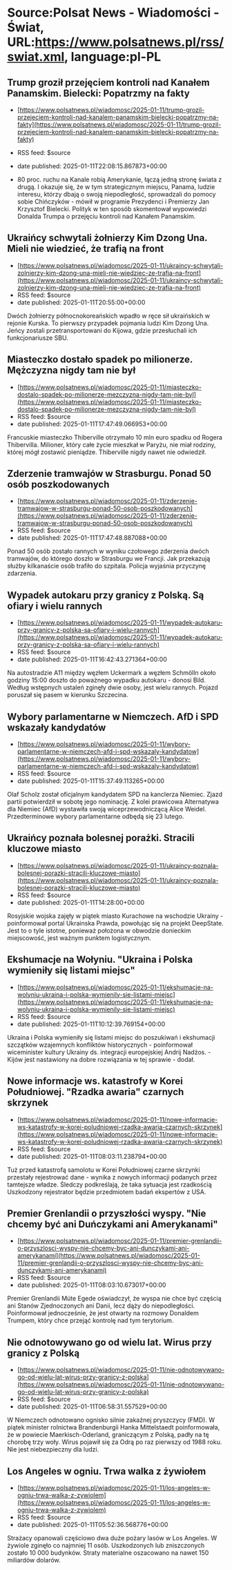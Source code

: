 # Source:Polsat News - Wiadomości - Świat, URL:https://www.polsatnews.pl/rss/swiat.xml, language:pl-PL

## Trump groził przejęciem kontroli nad Kanałem Panamskim. Bielecki: Popatrzmy na fakty
 - [https://www.polsatnews.pl/wiadomosc/2025-01-11/trump-grozil-przejeciem-kontroli-nad-kanalem-panamskim-bielecki-popatrzmy-na-fakty](https://www.polsatnews.pl/wiadomosc/2025-01-11/trump-grozil-przejeciem-kontroli-nad-kanalem-panamskim-bielecki-popatrzmy-na-fakty)
 - RSS feed: $source
 - date published: 2025-01-11T22:08:15.867873+00:00

- 80 proc. ruchu na Kanale robią Amerykanie, łączą jedną stronę świata z drugą. I okazuje się, że w tym strategicznym miejscu, Panama, ludzie interesu, którzy dbają o swoją niepodległość, sprowadzali do pomocy sobie Chińczyków - mówił w programie Prezydenci i Premierzy Jan Krzysztof Bielecki. Polityk w ten sposób skomentował wypowiedzi Donalda Trumpa o przejęciu kontroli nad Kanałem Panamskim.

## Ukraińcy schwytali żołnierzy Kim Dzong Una. Mieli nie wiedzieć, że trafią na front
 - [https://www.polsatnews.pl/wiadomosc/2025-01-11/ukraincy-schwytali-zolnierzy-kim-dzong-una-mieli-nie-wiedziec-ze-trafia-na-front](https://www.polsatnews.pl/wiadomosc/2025-01-11/ukraincy-schwytali-zolnierzy-kim-dzong-una-mieli-nie-wiedziec-ze-trafia-na-front)
 - RSS feed: $source
 - date published: 2025-01-11T20:55:00+00:00

Dwóch żołnierzy północnokoreańskich wpadło w ręce sił ukraińskich w rejonie Kurska. To pierwszy przypadek pojmania ludzi Kim Dzong Una. Jeńcy zostali przetransportowani do Kijowa, gdzie przesłuchali ich funkcjonariusze SBU.

## Miasteczko dostało spadek po milionerze. Mężczyzna nigdy tam nie był
 - [https://www.polsatnews.pl/wiadomosc/2025-01-11/miasteczko-dostalo-spadek-po-milionerze-mezczyzna-nigdy-tam-nie-byl](https://www.polsatnews.pl/wiadomosc/2025-01-11/miasteczko-dostalo-spadek-po-milionerze-mezczyzna-nigdy-tam-nie-byl)
 - RSS feed: $source
 - date published: 2025-01-11T17:47:49.066953+00:00

Francuskie miasteczko Thiberville otrzymało 10 mln euro spadku od Rogera Thibervilla. Milioner, który całe życie mieszkał w Paryżu, nie miał rodziny, której mógł zostawić pieniądze. Thiberville nigdy nawet nie odwiedził.

## Zderzenie tramwajów w Strasburgu. Ponad 50 osób poszkodowanych
 - [https://www.polsatnews.pl/wiadomosc/2025-01-11/zderzenie-tramwajow-w-strasburgu-ponad-50-osob-poszkodowanych](https://www.polsatnews.pl/wiadomosc/2025-01-11/zderzenie-tramwajow-w-strasburgu-ponad-50-osob-poszkodowanych)
 - RSS feed: $source
 - date published: 2025-01-11T17:47:48.887088+00:00

Ponad 50 osób zostało rannych w wyniku czołowego zderzenia dwóch tramwajów, do którego doszło w Strasburgu we Francji. Jak przekazują służby kilkanaście osób trafiło do szpitala. Policja wyjaśnia przyczynę zdarzenia.

## Wypadek autokaru przy granicy z Polską. Są ofiary i wielu rannych
 - [https://www.polsatnews.pl/wiadomosc/2025-01-11/wypadek-autokaru-przy-granicy-z-polska-sa-ofiary-i-wielu-rannych](https://www.polsatnews.pl/wiadomosc/2025-01-11/wypadek-autokaru-przy-granicy-z-polska-sa-ofiary-i-wielu-rannych)
 - RSS feed: $source
 - date published: 2025-01-11T16:42:43.271364+00:00

Na autostradzie A11 między węzłem Uckermark a węzłem Schmölln około godziny 15:00 doszło do poważnego wypadku autokaru - donosi Bild. Według wstępnych ustaleń zginęły dwie osoby, jest wielu rannych. Pojazd poruszał się pasem w kierunku Szczecina.

## Wybory parlamentarne w Niemczech. AfD i SPD wskazały kandydatów
 - [https://www.polsatnews.pl/wiadomosc/2025-01-11/wybory-parlamentarne-w-niemczech-afd-i-spd-wskazaly-kandydatow](https://www.polsatnews.pl/wiadomosc/2025-01-11/wybory-parlamentarne-w-niemczech-afd-i-spd-wskazaly-kandydatow)
 - RSS feed: $source
 - date published: 2025-01-11T15:37:49.113265+00:00

Olaf Scholz został oficjalnym kandydatem SPD na kanclerza Niemiec. Zjazd partii potwierdził w sobotę jego nominację. Z kolei prawicowa Alternatywa dla Niemiec (AfD) wystawiła swoją wiceprzewodniczącą Alice Weidel. Przedterminowe wybory parlamentarne odbędą się 23 lutego.

## Ukraińcy poznała bolesnej porażki. Stracili kluczowe miasto
 - [https://www.polsatnews.pl/wiadomosc/2025-01-11/ukraincy-poznala-bolesnej-porazki-stracili-kluczowe-miasto](https://www.polsatnews.pl/wiadomosc/2025-01-11/ukraincy-poznala-bolesnej-porazki-stracili-kluczowe-miasto)
 - RSS feed: $source
 - date published: 2025-01-11T14:28:00+00:00

Rosyjskie wojska zajęły w piątek miasto Kurachowe na wschodzie Ukrainy - poinformował portal Ukrainska Prawda, powołując się na projekt DeepState. Jest to o tyle istotne, ponieważ położona w obwodzie donieckim miejscowość, jest ważnym punktem logistycznym.

## Ekshumacje na Wołyniu. "Ukraina i Polska wymieniły się listami miejsc"
 - [https://www.polsatnews.pl/wiadomosc/2025-01-11/ekshumacje-na-wolyniu-ukraina-i-polska-wymienily-sie-listami-miejsc](https://www.polsatnews.pl/wiadomosc/2025-01-11/ekshumacje-na-wolyniu-ukraina-i-polska-wymienily-sie-listami-miejsc)
 - RSS feed: $source
 - date published: 2025-01-11T10:12:39.769154+00:00

Ukraina i Polska wymieniły się listami miejsc do poszukiwań i ekshumacji szczątków wzajemnych konfliktów historycznych - poinformował wiceminister kultury Ukrainy ds. integracji europejskiej Andrij Nadżos. - Kijów jest nastawiony na dobre rozwiązania w tej sprawie - dodał.

## Nowe informacje ws. katastrofy w Korei Południowej. "Rzadka awaria" czarnych skrzynek
 - [https://www.polsatnews.pl/wiadomosc/2025-01-11/nowe-informacje-ws-katastrofy-w-korei-poludniowej-rzadka-awaria-czarnych-skrzynek](https://www.polsatnews.pl/wiadomosc/2025-01-11/nowe-informacje-ws-katastrofy-w-korei-poludniowej-rzadka-awaria-czarnych-skrzynek)
 - RSS feed: $source
 - date published: 2025-01-11T08:03:11.238794+00:00

Tuż przed katastrofą samolotu w Korei Południowej czarne skrzynki przestały rejestrować dane - wynika z nowych informacji podanych przez tamtejsze władze. Śledczy podkreślają, że taka sytuacja jest rzadkością Uszkodzony rejestrator będzie przedmiotem badań ekspertów z USA.

## Premier Grenlandii o przyszłości wyspy. "Nie chcemy być ani Duńczykami ani Amerykanami"
 - [https://www.polsatnews.pl/wiadomosc/2025-01-11/premier-grenlandii-o-przyszlosci-wyspy-nie-chcemy-byc-ani-dunczykami-ani-amerykanami](https://www.polsatnews.pl/wiadomosc/2025-01-11/premier-grenlandii-o-przyszlosci-wyspy-nie-chcemy-byc-ani-dunczykami-ani-amerykanami)
 - RSS feed: $source
 - date published: 2025-01-11T08:03:10.673017+00:00

Premier Grenlandii Múte Egede oświadczył, że wyspa nie chce być częścią ani Stanów Zjednoczonych ani Danii, lecz dąży do niepodległości. Poinformował jednocześnie, że jest otwarty na rozmowy Donaldem Trumpem, który chce przejąć kontrolę nad tym terytorium.

## Nie odnotowywano go od wielu lat. Wirus przy granicy z Polską
 - [https://www.polsatnews.pl/wiadomosc/2025-01-11/nie-odnotowywano-go-od-wielu-lat-wirus-przy-granicy-z-polska](https://www.polsatnews.pl/wiadomosc/2025-01-11/nie-odnotowywano-go-od-wielu-lat-wirus-przy-granicy-z-polska)
 - RSS feed: $source
 - date published: 2025-01-11T06:58:31.557529+00:00

W Niemczech odnotowano ognisko silnie zakaźnej pryszczycy (FMD). W piątek minister rolnictwa Brandenburgii Hanka Mittelstaedt poinformowała, że w powiecie Maerkisch-Oderland, graniczącym z Polską, padły na tę chorobę trzy woły. Wirus pojawił się za Odrą po raz pierwszy od 1988 roku. Nie jest niebezpieczny dla ludzi.

## Los Angeles w ogniu. Trwa walka z żywiołem
 - [https://www.polsatnews.pl/wiadomosc/2025-01-11/los-angeles-w-ogniu-trwa-walka-z-zywiolem](https://www.polsatnews.pl/wiadomosc/2025-01-11/los-angeles-w-ogniu-trwa-walka-z-zywiolem)
 - RSS feed: $source
 - date published: 2025-01-11T05:52:36.568776+00:00

Strażacy opanowali częściowo dwa duże pożary lasów w Los Angeles. W żywiole zginęło co najmniej 11 osób. Uszkodzonych lub zniszczonych zostało 10 000 budynków. Straty materialne oszacowano na nawet 150 miliardów dolarów.

